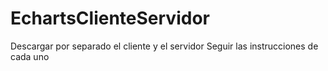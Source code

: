# EchartsClienteServidor

Descargar por separado el cliente y el servidor 
Seguir las instrucciones de cada uno
